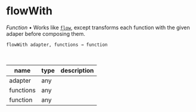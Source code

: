# flowWith

_Function_ &bull; Works like [`flow`][flow], except transforms each function with the given adaper before composing them.

<pre><code>flowWith adapter, functions &rarr; function</code></pre>
<br>

| name | type | description |
|------|------|-------------|
|adapter|any||
|functions|any||
|function|any||



[flow]: /reference/function/flow